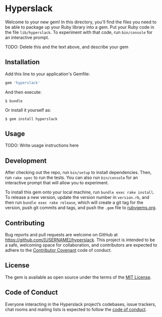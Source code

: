 # Hyperslack

Welcome to your new gem! In this directory, you'll find the files you need to be able to package up your Ruby library into a gem. Put your Ruby code in the file `lib/hyperslack`. To experiment with that code, run `bin/console` for an interactive prompt.

TODO: Delete this and the text above, and describe your gem

## Installation

Add this line to your application's Gemfile:

```ruby
gem 'hyperslack'
```

And then execute:

    $ bundle

Or install it yourself as:

    $ gem install hyperslack

## Usage

TODO: Write usage instructions here

## Development

After checking out the repo, run `bin/setup` to install dependencies. Then, run `rake spec` to run the tests. You can also run `bin/console` for an interactive prompt that will allow you to experiment.

To install this gem onto your local machine, run `bundle exec rake install`. To release a new version, update the version number in `version.rb`, and then run `bundle exec rake release`, which will create a git tag for the version, push git commits and tags, and push the `.gem` file to [rubygems.org](https://rubygems.org).

## Contributing

Bug reports and pull requests are welcome on GitHub at https://github.com/[USERNAME]/hyperslack. This project is intended to be a safe, welcoming space for collaboration, and contributors are expected to adhere to the [Contributor Covenant](http://contributor-covenant.org) code of conduct.

## License

The gem is available as open source under the terms of the [MIT License](https://opensource.org/licenses/MIT).

## Code of Conduct

Everyone interacting in the Hyperslack project’s codebases, issue trackers, chat rooms and mailing lists is expected to follow the [code of conduct](https://github.com/[USERNAME]/hyperslack/blob/master/CODE_OF_CONDUCT.md).
